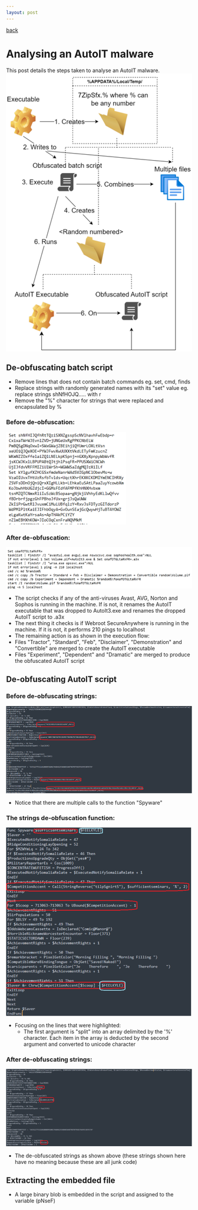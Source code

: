 ```yaml
---
layout: post
---
```


[back](./)

# Analysing an AutoIT malware

This post details the steps taken to analyse an AutoIT malware.
![execution_flow](/assets/images/autoit_malware/autoit_execution_flow.png)

## De-obfuscating batch script 
* Remove lines that does not contain batch commands eg. set, cmd, finds 
* Replace strings with randomly generated names with its "set" value eg. replace strings shNfHOJQ..... with r
* Remove the "%" character for strings that were replaced and encapsulated by %

### Before de-obfuscation:
![batch_obfuscated](/assets/images/autoit_malware/autoit_batch_obf.png)

### After de-obfuscation:
![batch_deobfuscated](/assets/images/autoit_malware/autoit_batch_deobf.png)

* The script checks if any of the anti-viruses Avast, AVG, Norton and Sophos is running in the machine. If is not, it renames the AutoIT executable that was dropped to AutoIt3.exe and renames the dropped AutoIT script to .a3x
* The next thing it checks is if Webroot SecureAnywhere is running in the machine. If it is not, it performs 210 pings to localhost
* The remaining action is as shown in the execution flow:
*	Files "Tractor", "Standard", "Feb", "Disclaimer", "Demonstration" and "Convertible" are merged to create the AutoIT executable
*	Files "Experiment", "Dependent" and "Dramatic" are merged to produce the obfuscated AutoIT script

## De-obfuscating AutoIT script

### Before de-obfuscating strings:
![autoit_script1](/assets/images/autoit_malware/autoit_script1.png)

* Notice that there are multiple calls to the function "Spyware"

### The strings de-obfuscation function:
![autoit_script2](/assets/images/autoit_malware/autoit_script2.png)

* Focusing on the lines that were highlighted:
	* The first argument is "split" into an array delimited by the '%' character. Each item in the array is deducted by the second argument and converted to unicode character

### After de-obfuscating strings:
![autoit_script3](/assets/images/autoit_malware/autoit_script3.png)

* The de-obfuscated strings as shown above (these strings shown here have no meaning because these are all junk code)

## Extracting the embedded file

* A large binary blob is embedded in the script and assigned to the variable (pNseF)
